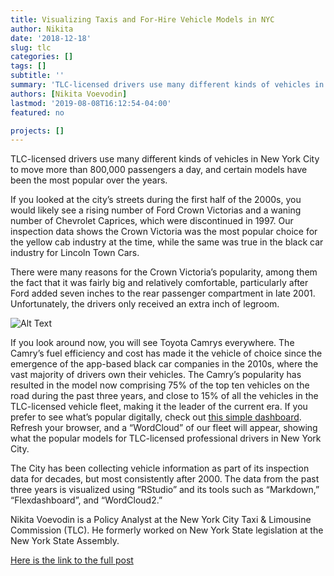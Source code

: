 ```yaml
---
title: Visualizing Taxis and For-Hire Vehicle Models in NYC
author: Nikita
date: '2018-12-18'
slug: tlc
categories: []
tags: []
subtitle: ''
summary: 'TLC-licensed drivers use many different kinds of vehicles in New York City to move more than 800,000 passengers a day, and certain models have been the most popular over the years.'
authors: [Nikita Voevodin]
lastmod: '2019-08-08T16:12:54-04:00'
featured: no

projects: []
---
```


TLC-licensed drivers use many different kinds of vehicles in New York City to move more than 800,000 passengers a day, and certain models have been the most popular over the years.

If you looked at the city’s streets during the first half of the 2000s, you would likely see a rising number of Ford Crown Victorias and a waning number of Chevrolet Caprices, which were discontinued in 1997. Our inspection data shows the Crown Victoria was the most popular choice for the yellow cab industry at the time, while the same was true in the black car industry for Lincoln Town Cars.

There were many reasons for the Crown Victoria’s popularity, among them the fact that it was fairly big and relatively comfortable, particularly after Ford added seven inches to the rear passenger compartment in late 2001. Unfortunately, the drivers only received an extra inch of legroom.

![Alt Text](https://miro.medium.com/max/638/1*YvOsjXdYrxlibvtCpIXThQ.gif)

If you look around now, you will see Toyota Camrys everywhere. The Camry’s fuel efficiency and cost has made it the vehicle of choice since the emergence of the app-based black car companies in the 2010s, where the vast majority of drivers own their vehicles. The Camry’s popularity has resulted in the model now comprising 75% of the top ten vehicles on the road during the past three years, and close to 15% of all the vehicles in the TLC-licensed vehicle fleet, making it the leader of the current era.
If you prefer to see what’s popular digitally, check out [this simple dashboard](https://tlc_blog_posts.gitlab.io/word_cloud/car_cloud1.html). Refresh your browser, and a “WordCloud” of our fleet will appear, showing what the popular models for TLC-licensed professional drivers in New York City.

The City has been collecting vehicle information as part of its inspection data for decades, but most consistently after 2000. The data from the past three years is visualized using “RStudio” and its tools such as “Markdown,” “Flexdashboard”, and “WordCloud2.”

Nikita Voevodin is a Policy Analyst at the New York City Taxi & Limousine Commission (TLC). He formerly worked on New York State legislation at the New York State Assembly.

[Here is the link to the full post](https://medium.com/@NYCTLC/visualizing-taxis-and-for-hire-vehicle-models-in-nyc-19278ad23466)
